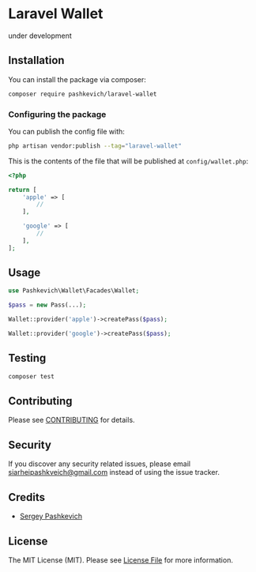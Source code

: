 # Laravel Wallet

under development

## Installation

You can install the package via composer:

```bash
composer require pashkevich/laravel-wallet
```

### Configuring the package

You can publish the config file with:

```bash
php artisan vendor:publish --tag="laravel-wallet"
```

This is the contents of the file that will be published at `config/wallet.php`:

```php
<?php

return [
    'apple' => [
        //
    ],

    'google' => [
        //
    ],
];
```

## Usage

```php
use Pashkevich\Wallet\Facades\Wallet;

$pass = new Pass(...);

Wallet::provider('apple')->createPass($pass);

Wallet::provider('google')->createPass($pass);
```

## Testing

``` bash
composer test
```

## Contributing

Please see [CONTRIBUTING](CONTRIBUTING.md) for details.

## Security

If you discover any security related issues, please email siarheipashkveich@gmail.com instead of using the issue
tracker.

## Credits

- [Sergey Pashkevich](https://github.com/siarheipashkevich)

## License

The MIT License (MIT). Please see [License File](LICENSE.md) for more information.
